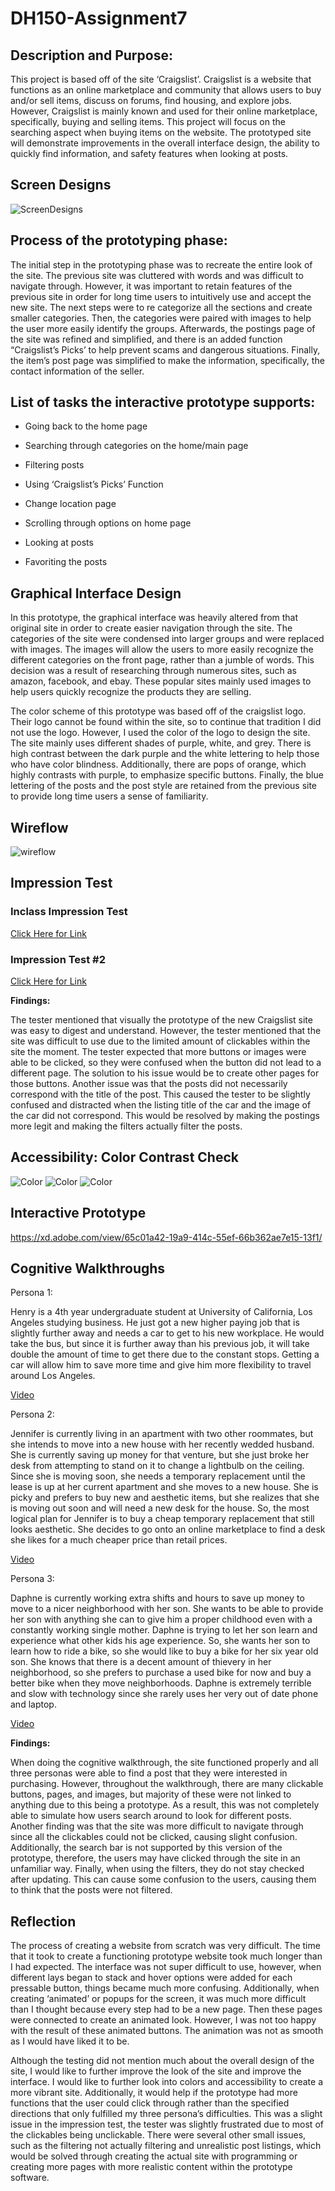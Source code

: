 # DH150-Assignment7
## Description and Purpose:
This project is based off of the site ‘Craigslist’. Craigslist is a website that functions as an online marketplace and community that allows users to buy and/or sell items, discuss on forums, find housing, and explore jobs. However, Craigslist is mainly known and used for their online marketplace, specifically, buying and selling items. This project will focus on the searching aspect when buying items on the website. The prototyped site will demonstrate improvements in the overall interface design, the ability to quickly find information, and safety features when looking at posts. 
 
 
 
 

## Screen Designs
![ScreenDesigns](ScreenDesigns.png)





## Process of the prototyping phase:


The initial step in the prototyping phase was to recreate the entire look of the site. The previous site was cluttered with words and was difficult to navigate through. However, it was important to retain features of the previous site in order for long time users to intuitively use and accept the new site. The next steps were to re categorize all  the sections and create smaller categories. Then, the categories were paired with images to help the user more easily identify the groups. Afterwards, the postings page of the site was refined and simplified, and there is an added function “Craigslist’s Picks’ to help prevent scams and dangerous situations. Finally, the item’s post page was simplified to make the information, specifically, the contact information of the seller. 





## List of tasks the interactive prototype supports:


  * Going back to the home page
  
  * Searching through categories on the home/main page
  
  * Filtering posts 
  
  * Using ‘Craigslist’s Picks’ Function
  
  * Change location page
  
  * Scrolling through options on home page
  
  * Looking at posts
  
  * Favoriting the posts





## Graphical Interface Design


In this prototype, the graphical interface was heavily altered from that original site in order to create easier navigation through the site. The categories of the site were condensed into larger groups and were replaced with images. The images will allow the users to more easily recognize the different categories on the front page, rather than a jumble of words. This decision was a result of researching through numerous sites, such as amazon, facebook, and ebay. These popular sites mainly used images to help users quickly recognize the products they are selling. 
 
 
The color scheme of this prototype was based off of the craigslist logo. Their logo cannot be found within the site, so to continue that tradition I did not use the logo. However, I used the color of the logo to design the site. The site mainly uses different shades of purple, white, and grey. There is high contrast between the dark purple and the white lettering to help those who have color blindness. Additionally, there are pops of orange, which highly contrasts with purple, to emphasize specific buttons. Finally, the blue lettering of the posts and the post style are retained from the previous site to provide long time users a sense of familiarity. 





## Wireflow

![wireflow](Wireflow.png)





## Impression Test



### Inclass Impression Test


[Click Here for Link](https://docs.google.com/document/d/1VOD8QfmIM2QyXMfvkLEhRjMFw4JLVMov3yZIh_D0NpE/edit?usp=sharing)


### Impression Test #2


[Click Here for Link](https://drive.google.com/file/d/1yNGnfigWb7HAaQaUJHIDJQIMg69zH8jL/view?usp=sharing)



**Findings:**


The tester mentioned that visually the prototype of the new Craigslist site was easy to digest and understand. However, the tester mentioned that the site was difficult to use due to the limited amount of clickables within the site the moment. The tester expected that more buttons or images were able to be clicked, so they were confused when the button did not lead to a different page. The solution to his issue would be to create other pages for those buttons. Another issue was that the posts did not necessarily correspond with the title of the post. This caused the tester to be slightly confused and distracted when the listing title of the car and the image of the car did not correspond. This would be resolved by making the postings more legit and making the filters actually filter the posts.





## Accessibility: Color Contrast Check

![Color](Color1.png)
![Color](Color2.png)
![Color](Color3.png)





## Interactive Prototype


https://xd.adobe.com/view/65c01a42-19a9-414c-55ef-66b362ae7e15-13f1/





## Cognitive Walkthroughs



Persona 1:

Henry is a 4th year undergraduate student at University of California, Los Angeles studying business. He just got a new higher paying job that is slightly further away and needs a car to get to his new workplace. He would take the bus, but since it is further away than his previous job, it will take double the amount of time to get there due to the constant stops. Getting a car will allow him to save more time and give him more flexibility to travel around Los Angeles.

[Video](https://drive.google.com/file/d/1IC0xsF6hYaICpFat6F2LQ1fHJC9g2o3a/view?usp=sharing)




Persona 2:

Jennifer is currently living in an apartment with two other roommates, but she intends to move into a new house with her recently wedded husband. She is currently saving up money for that venture, but she just broke her desk from attempting to stand on it to change a lightbulb on the ceiling. Since she is moving soon, she needs a temporary replacement until the lease is up at her current apartment and she moves to a new house. She is picky and prefers to buy new and aesthetic items, but she realizes that she is moving out soon and will need a new desk for the house. So, the most logical plan for Jennifer is to buy a cheap temporary replacement that still looks aesthetic. She decides to go onto an online marketplace to find a desk she likes for a much cheaper price than retail prices.

[Video](https://drive.google.com/file/d/1IB760XfCGECo_CDkqvmftJt2at3jKgeO/view?usp=sharing)




Persona 3:

Daphne is currently working extra shifts and hours to save up money to move to a nicer neighborhood with her son. She wants to be able to provide her son with anything she can to give him a proper childhood even with a constantly working single mother. Daphne is trying to let her son learn and experience what other kids his age experience. So, she wants her son to learn how to ride a bike, so she would like to buy a bike for her six year old son. She knows that there is a decent amount of thievery in her neighborhood, so she prefers to purchase a used bike for now and buy a better bike when they move neighborhoods. Daphne is extremely terrible and slow with technology since she rarely uses her very out of date phone and laptop.

[Video](https://drive.google.com/file/d/12loOvl8N5YVZxIFDIecTXhBFAwZ4FywS/view?usp=sharing)



**Findings:**


When doing the cognitive walkthrough, the site functioned properly and all three personas were able to find a post that they were interested in purchasing. However, throughout the walkthrough, there are many clickable buttons, pages, and images, but majority of these were not linked to anything due to this being a prototype. As a result, this was not completely able to simulate how users search around to look for different posts. Another finding was that the site was more difficult to navigate through since all the clickables could not be clicked, causing slight confusion. Additionally, the search bar is not supported by this version of the prototype, therefore, the users may have clicked through the site in an unfamiliar way. Finally, when using the filters, they do not stay checked after updating. This can cause some confusion to the users, causing them to think that the posts were not filtered. 





## Reflection


The process of creating a website from scratch was very difficult. The time that it took to create a functioning prototype website took much longer than I had expected. The interface was not super difficult to use, however, when different lays began to stack and hover options were added for each pressable button, things became much more confusing. Additionally, when creating ‘animated’ or popups for the screen, it was much more difficult than I thought because every step had to be a new page. Then these pages were connected to create an animated look. However, I was not too happy with the result of these animated buttons. The animation was not as smooth as I would have liked it to be. 
 
 
Although the testing did not mention much about the overall design of the site, I would like to further improve the look of the site and improve the interface. I would like to further look into colors and accessibility to create a more vibrant site. Additionally, it would help if the prototype had more functions that the user could click through rather than the specified directions that only fulfilled my three persona’s difficulties. This was a slight issue in the impression test, the tester was slightly frustrated due to most of the clickables being unclickable. There were several other small issues, such as the filtering not actually filtering and unrealistic post listings, which would be solved through creating the actual site with programming or creating more pages with more realistic content within the prototype software. 


